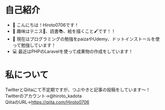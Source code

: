 # 自己紹介
- 👋 こんにちは！Hiroto0706です！　　　
- 👀 趣味はテニス🎾、読書📚、絵を描くこと🖌です！！　　　
- 🌱 現在はプログラミングの勉強をpaizaやUdemy、ドットインストールを使って勉強しています！　　　
- 💻  最近はPHPのLaravelを使って成果物の作成をしています！

# 私について
TwitterとQiitaにて不定期ですが、つぶやきと記事の投稿をしています〜！<br>
Twitterのアカウント→@hiroto_kadota<br>
QiitaのURL→https://qiita.com/Hiroto0706
